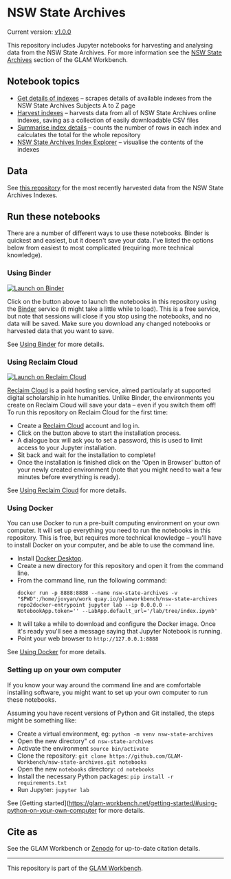 # NSW State Archives

Current version: [v1.0.0](https://github.com/GLAM-Workbench/nsw-state-archives/releases/tag/v1.0.0)

This repository includes Jupyter notebooks for harvesting and analysing data from the NSW State Archives. For more information see the [NSW State Archives](https://glam-workbench.net/nsw-state-archives/) section of the GLAM Workbench.

## Notebook topics

* [Get details of indexes](get-list-of-indexes.ipynb) – scrapes details of available indexes from the NSW State Archives Subjects A to Z page
* [Harvest indexes](harvest-indexes.ipynb) – harvests data from all of NSW State Archives online indexes, saving as a collection of easily downloadable CSV files
* [Summarise index details](summarise-index-details.ipynb) – counts the number of rows in each index and calculates the total for the whole repository
* [NSW State Archives Index Explorer](index-explorer.ipynb) – visualise the contents of the indexes

## Data

See [this repository](https://github.com/wragge/srnsw-indexes) for the most recently harvested data from the NSW State Archives Indexes.

<!-- START RUN INFO -->


## Run these notebooks

There are a number of different ways to use these notebooks. Binder is quickest and easiest, but it doesn't save your data. I've listed the options below from easiest to most complicated (requiring more technical knowledge).

### Using Binder

[![Launch on Binder](https://mybinder.org/badge_logo.svg)](https://mybinder.org/v2/gh/GLAM-Workbench/nsw-state-archives/master/?urlpath=lab/tree/index.ipynb)

Click on the button above to launch the notebooks in this repository using the [Binder](https://mybinder.org/) service (it might take a little while to load). This is a free service, but note that sessions will close if you stop using the notebooks, and no data will be saved. Make sure you download any changed notebooks or harvested data that you want to save.

See [Using Binder](https://glam-workbench.net/using-binder/) for more details.

### Using Reclaim Cloud

[![Launch on Reclaim Cloud](https://glam-workbench.github.io/images/launch-on-reclaim-cloud.svg)](https://app.my.reclaim.cloud/?manifest=https://raw.githubusercontent.com/GLAM-Workbench/nsw-state-archives/master/reclaim-manifest.jps)

[Reclaim Cloud](https://reclaim.cloud/) is a paid hosting service, aimed particularly at supported digital scholarship in hte humanities. Unlike Binder, the environments you create on Reclaim Cloud will save your data – even if you switch them off! To run this repository on Reclaim Cloud for the first time:

* Create a [Reclaim Cloud](https://reclaim.cloud/) account and log in.
* Click on the button above to start the installation process.
* A dialogue box will ask you to set a password, this is used to limit access to your Jupyter installation.
* Sit back and wait for the installation to complete!
* Once the installation is finished click on the 'Open in Browser' button of your newly created environment (note that you might need to wait a few minutes before everything is ready).

See [Using Reclaim Cloud](https://glam-workbench.net/using-reclaim-cloud/) for more details.

### Using Docker

You can use Docker to run a pre-built computing environment on your own computer. It will set up everything you need to run the notebooks in this repository. This is free, but requires more technical knowledge – you'll have to install Docker on your computer, and be able to use the command line.

* Install [Docker Desktop](https://docs.docker.com/get-docker/).
* Create a new directory for this repository and open it from the command line.
* From the command line, run the following command:  
  ```
  docker run -p 8888:8888 --name nsw-state-archives -v "$PWD":/home/jovyan/work quay.io/glamworkbench/nsw-state-archives repo2docker-entrypoint jupyter lab --ip 0.0.0.0 --NotebookApp.token='' --LabApp.default_url='/lab/tree/index.ipynb'
  ```
* It will take a while to download and configure the Docker image. Once it's ready you'll see a message saying that Jupyter Notebook is running.
* Point your web browser to `http://127.0.0.1:8888`

See [Using Docker](https://glam-workbench.net/using-docker/) for more details.

### Setting up on your own computer

If you know your way around the command line and are comfortable installing software, you might want to set up your own computer to run these notebooks.

Assuming you have recent versions of Python and Git installed, the steps might be something like:

* Create a virtual environment, eg: `python -m venv nsw-state-archives`
* Open the new directory" `cd nsw-state-archives`
* Activate the environment `source bin/activate`
* Clone the repository: `git clone https://github.com/GLAM-Workbench/nsw-state-archives.git notebooks`
* Open the new `notebooks` directory: `cd notebooks`
* Install the necessary Python packages: `pip install -r requirements.txt`
* Run Jupyter: `jupyter lab`

See [Getting started](https://glam-workbench.net/getting-started/#using-python-on-your-own-computer for more details.

<!-- END RUN INFO -->

## Cite as

See the GLAM Workbench or [Zenodo](https://doi.org/10.5281/zenodo.3549128) for up-to-date citation details.

----

This repository is part of the [GLAM Workbench](https://glam-workbench.net/).  
